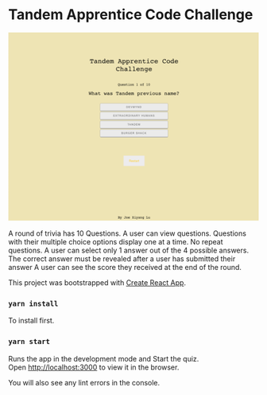 # Tandem Apprentice Code Challenge
![ui](/ui.png)

A round of trivia has 10 Questions. A user can view questions. Questions with their multiple choice options display one at a time. No repeat questions. A user can select only 1 answer out of the 4 possible answers. The correct answer must be revealed after a user has submitted their answer A user can see the score they received at the end of the round. 

This project was bootstrapped with [Create React App](https://github.com/facebook/create-react-app).

### `yarn install`

To install first.

### `yarn start`

Runs the app in the development mode and Start the quiz. \
Open [http://localhost:3000](http://localhost:3000) to view it in the browser.

You will also see any lint errors in the console.
